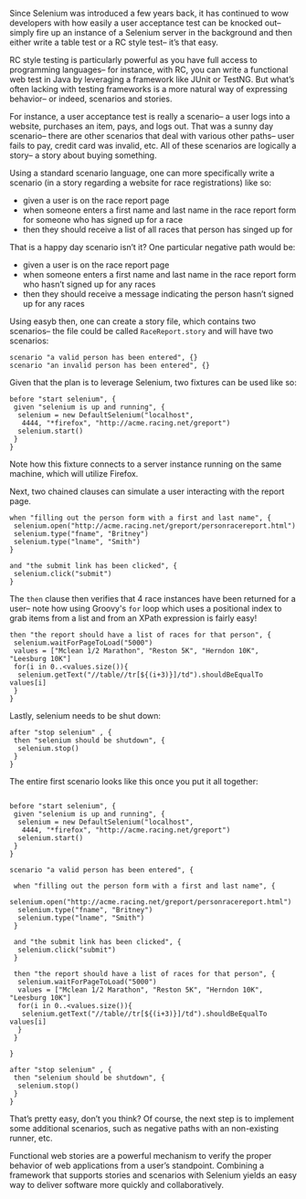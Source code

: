 Since Selenium was introduced a few years back, it has continued to wow developers with how easily a user acceptance test can be knocked out– simply fire up an instance of a Selenium server in the background and then either write a table test or a RC style test– it’s that easy.

RC style testing is particularly powerful as you have full access to programming languages– for instance, with RC, you can write a functional web test in Java by leveraging a framework like JUnit or TestNG. But what’s often lacking with testing frameworks is a more natural way of expressing behavior– or indeed, scenarios and stories.

For instance, a user acceptance test is really a scenario– a user logs into a website, purchases an item, pays, and logs out. That was a sunny day scenario– there are other scenarios that deal with various other paths– user fails to pay, credit card was invalid, etc. All of these scenarios are logically a story– a story about buying something.

Using a standard scenario language, one can more specifically write a scenario (in a story regarding a website for race registrations) like so:
  * given a user is on the race report page
  * when someone enters a first name and last name in the race report form for someone who has signed up for a race
  * then they should receive a list of all races that person has singed up for

That is a happy day scenario isn’t it? One particular negative path would be:
  * given a user is on the race report page
  * when someone enters a first name and last name in the race report form who hasn’t signed up for any races
  * then they should receive a message indicating the person hasn’t signed up for any races

Using easyb then, one can create a story file, which contains two scenarios– the file could be called `RaceReport.story` and will have two scenarios:

```
scenario "a valid person has been entered", {}
scenario "an invalid person has been entered", {}
```

Given that the plan is to leverage Selenium, two fixtures can be used like so:
```
before "start selenium", {
 given "selenium is up and running", {
  selenium = new DefaultSelenium("localhost",
   4444, "*firefox", "http://acme.racing.net/greport")
  selenium.start()
 }
}
```

Note how this fixture connects to a server instance running on the same machine, which will utilize Firefox.

Next, two chained clauses can simulate a user interacting with the report page.

```
when "filling out the person form with a first and last name", {
 selenium.open("http://acme.racing.net/greport/personracereport.html")
 selenium.type("fname", "Britney")
 selenium.type("lname", "Smith")
}

and "the submit link has been clicked", {
 selenium.click("submit")
}
```

The `then` clause then verifies that 4 race instances have been returned for a user– note how using Groovy's `for` loop which uses a positional index to grab items from a list and from an XPath expression is fairly easy!

```
then "the report should have a list of races for that person", {
 selenium.waitForPageToLoad("5000")
 values = ["Mclean 1/2 Marathon", "Reston 5K", "Herndon 10K", "Leesburg 10K"]
 for(i in 0..<values.size()){
  selenium.getText("//table//tr[${(i+3)}]/td").shouldBeEqualTo values[i]
 }
}
```

Lastly, selenium needs to be shut down:

```
after "stop selenium" , {
 then "selenium should be shutdown", {
  selenium.stop()
 }
}
```

The entire first scenario looks like this once you put it all together:

```

before "start selenium", {
 given "selenium is up and running", {
  selenium = new DefaultSelenium("localhost",
   4444, "*firefox", "http://acme.racing.net/greport")
  selenium.start()
 }
}

scenario "a valid person has been entered", {

 when "filling out the person form with a first and last name", {
  selenium.open("http://acme.racing.net/greport/personracereport.html")
  selenium.type("fname", "Britney")
  selenium.type("lname", "Smith")
 }
 
 and "the submit link has been clicked", {
  selenium.click("submit")
 }

 then "the report should have a list of races for that person", {
  selenium.waitForPageToLoad("5000")
  values = ["Mclean 1/2 Marathon", "Reston 5K", "Herndon 10K", "Leesburg 10K"]
  for(i in 0..<values.size()){
   selenium.getText("//table//tr[${(i+3)}]/td").shouldBeEqualTo values[i]
  }
 }

}

after "stop selenium" , {
 then "selenium should be shutdown", {
  selenium.stop()
 }
}

```

That’s pretty easy, don’t you think? Of course, the next step is to implement some additional scenarios, such as negative paths with an non-existing runner, etc.


Functional web stories are a powerful mechanism to verify the proper behavior of web applications from a user’s standpoint. Combining a framework that supports stories and scenarios with Selenium yields an easy way to deliver software more quickly and collaboratively.